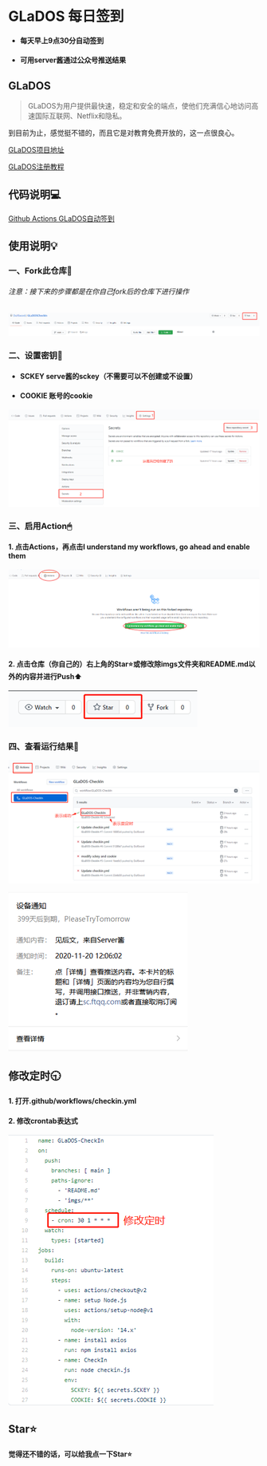 # GLaDOS 每日签到

* #### 每天早上9点30分自动签到
* #### 可用server酱通过公众号推送结果

## GLaDOS
>GLaDOS为用户提供最快速，稳定和安全的端点，使他们充满信心地访问高速国际互联网、Netflix和隐私。

到目前为止，感觉挺不错的，而且它是对教育免费开放的，这一点很良心。

[GLaDOS项目地址](https://github.com/glados-network/GLaDOS)

[GLaDOS注册教程](https://blog.csdn.net/qq_38523017/article/details/109854128)

## 代码说明💻
[Github Actions GLaDOS自动签到](https://blog.csdn.net/qq_38523017/article/details/109855848)

## 使用说明💡

### 一、Fork此仓库🍴
###### 注意：接下来的步骤都是在你自己fork后的仓库下进行操作

![fork](imgs/fork.jpg)

### 二、设置密钥🔑
* #### SCKEY serve酱的sckey（不需要可以不创建或不设置）

* #### COOKIE 账号的cookie

![secrets](imgs/secrets.png)

### 三、启用Action🖱
#### 1. 点击Actions，再点击I understand my workflows, go ahead and enable them

![enableAction](imgs/enableAction.png)

#### 2. 点击仓库（你自己的）右上角的Star⭐或修改除imgs文件夹和README.md以外的内容并进行Push⬆

![star](imgs/star.jpg)

### 四、查看运行结果🔎

![runResult](imgs/runResult.png)

![server](imgs/server.jpg)

## 修改定时🕤
#### 1. 打开.github/workflows/checkin.yml
#### 2. 修改crontab表达式
![modifySchedule](imgs/modifySchedule.png)


## Star⭐
#### 觉得还不错的话，可以给我点一下Star⭐


